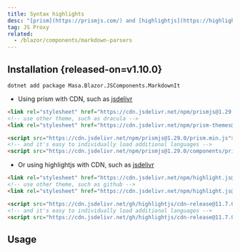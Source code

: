 ```yaml
---
title: Syntax highlights
desc: "[prism](https://prismjs.com/) and [highlightjs](https://highlightjs.org/) are supported. You need to introduce the js and css files one of the them in `_Host.cshtml` or `index.html`."
tag: JS Proxy
related:
  - /blazor/components/markdown-parsers
---
```


## Installation {released-on=v1.10.0}

``` shell
dotnet add package Masa.Blazor.JSComponents.MarkdownIt
```

- Using prism with CDN, such as [jsdelivr](https://www.jsdelivr.com/)

```html
<link rel="stylesheet" href="https://cdn.jsdelivr.net/npm/prismjs@1.29.0/themes/prism.min.css">
<!-- use other theme, such as dracula -->
<link rel="stylesheet" href="https://cdn.jsdelivr.net/npm/prism-themes@1.9.0/themes/prism-material-dark.min.css">

<script src="https://cdn.jsdelivr.net/npm/prismjs@1.29.0/prism.min.js"></script>
<!-- and it's easy to individually load additional languages -->
<script src="https://cdn.jsdelivr.net/npm/prismjs@1.29.0/components/prism-csharp.min.js"></script>
```

- Or using highlightjs with CDN, such as [jsdelivr](https://www.jsdelivr.com/)

```html
<link rel="stylesheet" href="https://cdn.jsdelivr.net/npm/highlight.js@11.7.0/styles/default.min.css">
<!-- use other theme, such as github -->
<link rel="stylesheet" href="https://cdn.jsdelivr.net/npm/highlight.js@11.7.0/styles/github.min.css">

<script src="https://cdn.jsdelivr.net/gh/highlightjs/cdn-release@11.7.0/build/highlight.min.js"></script>
<!-- and it's easy to individually load additional languages -->
<script src="https://cdn.jsdelivr.net/gh/highlightjs/cdn-release@11.7.0/build/languages/csharp.min.js"></script>
```

## Usage

<masa-example file="Examples.components.syntax_highlights.Usage"></masa-example>
